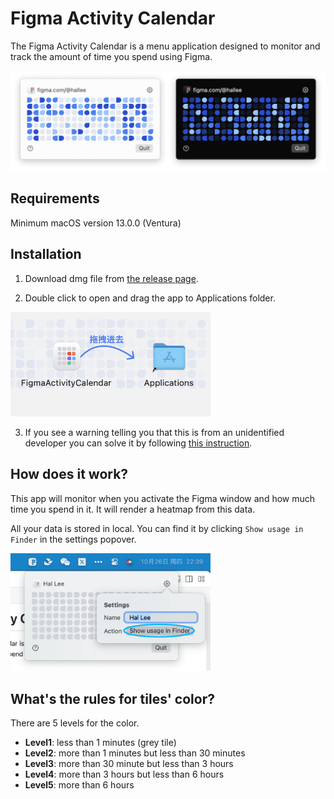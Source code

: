# Figma Activity Calendar

The Figma Activity Calendar is a menu application designed to monitor and track the amount of time you spend using Figma.

<img alt="Screenshot of Figma Activity Calendar" src="images/screenshots.png" width="680">

## Requirements
Minimum macOS version 13.0.0 (Ventura)

## Installation

1. Download dmg file from [the release page](https://github.com/leadream/FigmaActivityCalendar/releases).

2. Double click to open and drag the app to Applications folder.
  <img alt="Screenshot of Figma Activity Calendar" src="images/drag-to-applications.png" width="320">

3. If you see a warning telling you that this is from an unidentified developer you can solve it by following [this instruction](https://support.apple.com/en-hk/guide/mac-help/mh40616/mac).

## How does it work?
This app will monitor when you activate the Figma window and how much time you spend in it. It will render a heatmap from this data.

All your data is stored in local. You can find it by clicking `Show usage in Finder` in the settings popover.

<img alt="Show usage data in Finder" src="images/usage-data.png" width="320">

## What's the rules for tiles' color?
There are 5 levels for the color.
- **Level1**: less than 1 minutes (grey tile)
- **Level2**: more than 1 minutes but less than 30 minutes
- **Level3**: more than 30 minute but less than 3 hours
- **Level4**: more than 3 hours but less than 6 hours
- **Level5**: more than 6 hours
